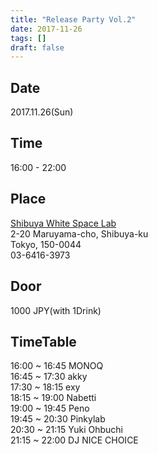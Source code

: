 ```yaml
---
title: "Release Party Vol.2"
date: 2017-11-26
tags: []
draft: false
---
```


## Date
2017.11.26(Sun)

## Time
16:00 - 22:00

## Place
[Shibuya White Space Lab](https://dj-bar-space.jimdo.com/)  
2-20 Maruyama-cho, Shibuya-ku  
Tokyo, 150-0044  
03-6416-3973

## Door
1000 JPY(with 1Drink)

## TimeTable
16:00 ~ 16:45 MONOQ  
16:45 ~ 17:30 akky  
17:30 ~ 18:15 exy  
18:15 ~ 19:00 Nabetti  
19:00 ~ 19:45 Peno  
19:45 ~ 20:30 Pinkylab  
20:30 ~ 21:15 Yuki Ohbuchi  
21:15 ~ 22:00 DJ NICE CHOICE  
